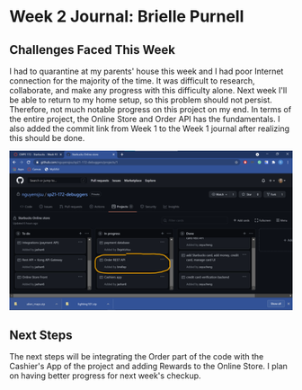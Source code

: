 # Week 2 Journal: Brielle Purnell

## Challenges Faced This Week
I had to quarantine at my parents' house this week and I had poor Internet connection for the majority of the time. It was difficult to research, collaborate, and make any progress with this difficulty alone. Next week I'll be able to return to my home setup, so this problem should not persist.  
Therefore, not much notable progress on this project on my end. In terms of the entire project, the Online Store and Order API has the fundamentals. I also added the commit link from Week 1 to the Week 1 journal after realizing this should be done.

![brielle-week1-card.png](https://github.com/nguyensjsu/sp21-172-debuggers/blob/main/Weekly%20cards/brielle-week1-card.png?raw=true)

## Next Steps
The next steps will be integrating the Order part of the code with the Cashier's App of the project and adding Rewards to the Online Store. I plan on having better progress for next week's checkup.